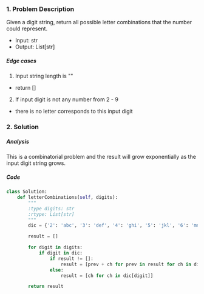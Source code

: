 ### 1. Problem Description
Given a digit string, return all possible letter combinations that the number could represent.

- Input: str
- Output: List[str]

##### Edge cases
1. Input string length is ""
  - return []
2. If input digit is not any number from 2 - 9
  - there is no letter corresponds to this input digit

### 2. Solution
##### Analysis
This is a combinatorial problem and the result will grow exponentially as the input digit string grows.

##### Code
```python
class Solution:
    def letterCombinations(self, digits):
        """
        :type digits: str
        :rtype: List[str]
        """
        dic = {'2': 'abc', '3': 'def', '4': 'ghi', '5': 'jkl', '6': 'mno', '7': 'pqrs', '8': 'tuv', '9': 'wxyz'}

        result = []

        for digit in digits:
            if digit in dic:
                if result != []:
                    result = [prev + ch for prev in result for ch in dic[digit]]
                else:
                    result = [ch for ch in dic[digit]]

        return result
```
